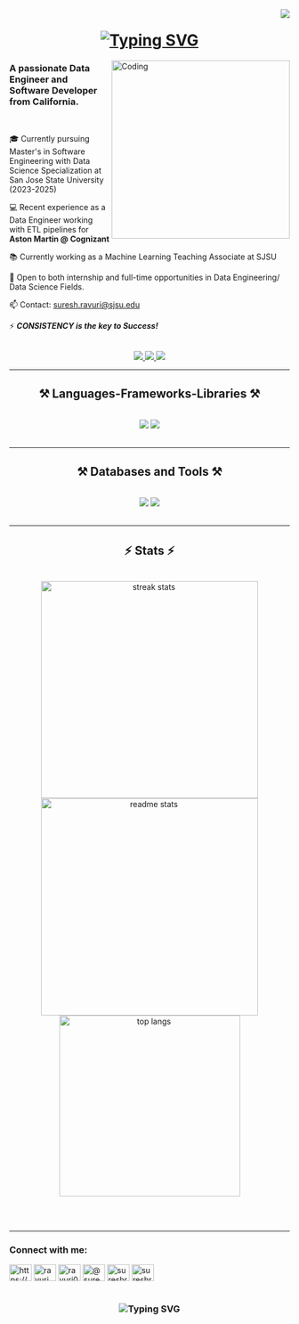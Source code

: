 <img align="right" src="https://visitor-badge.laobi.icu/badge?page_id=sureshravuris.sureshravuris" />

<h1 align="center">
    <a href="https://git.io/typing-svg"><img src="https://readme-typing-svg.demolab.com?font=EB+Garamond&size=37&pause=500&color=34A853&center=true&vCenter=true&width=500&lines=Hi%2C+I'm+Suresh+Ravuri;It's+nice+to+meet+you!" alt="Typing SVG" /></a>
</h1>

 <img align="right" alt="Coding" width="320" src="https://user-images.githubusercontent.com/19783675/259906130-5d3c8800-fb00-45d0-b9dd-7eb82f057baf.gif" />
 
<h3 align="left">A passionate Data Engineer and Software Developer from California.</h3>

<br/>

<div align="left">
 
 🎓 Currently pursuing Master's in Software Engineering with Data Science Specialization at San Jose State University (2023-2025)
 
 💻 Recent experience as a Data Engineer working with ETL pipelines for **Aston Martin @ Cognizant**

 📚 Currently working as a Machine Learning Teaching Associate at SJSU

 💬 Open to both internship and full-time opportunities in Data Engineering/ Data Science Fields.

 📫 Contact: suresh.ravuri@sjsu.edu
 
⚡ ***CONSISTENCY is the key to Success!***


</div>

<br/>
<div align="center"> 
  <a href="mailto:sureshravuri.official@gmail.com">
    <img src="https://img.shields.io/badge/Gmail-333333?style=for-the-badge&logo=gmail&logoColor=red" />
  </a>
  <a href="https://linkedin.com/in/sureshravuri" target="_blank">
    <img src="https://img.shields.io/badge/LinkedIn-0077B5?style=for-the-badge&logo=linkedin&logoColor=white" target="_blank" />
  </a>
  <a href="https://github.com/sureshravuris" target="_blank">
     <img src="https://img.shields.io/badge/Portfolio-FF5722?style=for-the-badge&logo=todoist&logoColor=white" target="_blank" /> <!-- sqlite, safari, google-chrome are other good icon options -->
  </a>
</div>

  <hr/>
<h2 align="center">⚒️ Languages-Frameworks-Libraries ⚒️</h2>
<br/>
<div align="center">
    <img src="https://skillicons.dev/icons?i=c,cpp,python,r,java,javascript,typescript,nodejs,bash,ruby,go" />
    <img src="https://skillicons.dev/icons?i=react,angular,matlab,html,css,django,flask,redux,tensorflow,pytorch" /><br>
</div>


<br/>
<hr/>
 
<h2 align="center">⚒️ Databases and Tools ⚒️</h2>
<br/>
<div align="center">
    <img src="https://skillicons.dev/icons?i=aws,azure,mysql,sqlite,mongodb,sqlite,wordpress,postgres,cassandra" />
    <img src="https://skillicons.dev/icons?i=github,vscode,figma,gcp,docker,selenium,ai,ps,blender,d3,ansible" /><br>
</div>

<br/>
<hr/>
<h2 align="center">⚡ Stats ⚡</h2>
<br/>
<div align=center>
  <img width=390 src="https://github-readme-streak-stats-salesp07.vercel.app/?user=sureshravuris&count_private=true&theme=tokyonight&title_color=37ff00&text_color=00ff6e&border_radius=10" alt="streak stats"/>
  <img width=390 src="https://github-readme-stats.vercel.app/api?username=sureshravuris&count_private=true&show_icons=true&theme=tokyonight&title_color=37ff00&text_color=00ff6e&rank_icon=github&border_radius=10" alt="readme stats" />
  <br/>
  <img width=325 align="center" src="https://github-readme-stats.vercel.app/api/top-langs/?username=sureshravuris&hide=HTML&langs_count=8&layout=compact&theme=tokyonight&title_color=37ff00&text_color=00ff6e&border_radius=10&size_weight=0.5&count_weight=0.5&exclude_repo=github-readme-stats" alt="top langs" />
</div>

<br/><br/>
<hr/>
<h3 align="left">Connect with me:</h3>
<p align="left">
<a href="https://www.linkedin.com/in/sureshravuri/" target="blank"><img align="center" src="https://raw.githubusercontent.com/rahuldkjain/github-profile-readme-generator/master/src/images/icons/Social/linked-in-alt.svg" alt="https://www.linkedin.com/in/sureshravuri/" height="30" width="40" /></a>
<a href="https://twitter.com/ravuri_01" target="blank"><img align="center" src="https://raw.githubusercontent.com/rahuldkjain/github-profile-readme-generator/master/src/images/icons/Social/twitter.svg" alt="ravuri_01" height="30" width="40" /></a>
<a href="https://instagram.com/ravuri01" target="blank"><img align="center" src="https://raw.githubusercontent.com/rahuldkjain/github-profile-readme-generator/master/src/images/icons/Social/instagram.svg" alt="ravuri01" height="30" width="40" /></a>
<a href="https://medium.com/@sureshravuri07" target="blank"><img align="center" src="https://raw.githubusercontent.com/rahuldkjain/github-profile-readme-generator/master/src/images/icons/Social/medium.svg" alt="@sureshravuri07" height="30" width="40" /></a>
<a href="https://www.hackerrank.com/sureshravuri" target="blank"><img align="center" src="https://raw.githubusercontent.com/rahuldkjain/github-profile-readme-generator/master/src/images/icons/Social/hackerrank.svg" alt="sureshravuri" height="30" width="40" /></a>
<a href="https://www.leetcode.com/sureshravuri" target="blank"><img align="center" src="https://raw.githubusercontent.com/rahuldkjain/github-profile-readme-generator/master/src/images/icons/Social/leet-code.svg" alt="sureshravuri" height="30" width="40" /></a>

<br/>
<br/>

<h3 align="center">
<img src="https://readme-typing-svg.herokuapp.com?font=EB+Garamond&weight=500&size=36&pause=1000&color=0077B5&random=false&width=500&height=70&lines=Thanks+for+Visiting!;Shoot+Me+a+Message+on+LinkedIn!;I'm+always+down+to+Collab%3A)" alt="Typing SVG" /></a>
</h3>

<br/>
